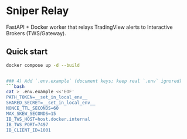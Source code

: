 # Sniper Relay

FastAPI + Docker worker that relays TradingView alerts to Interactive Brokers (TWS/Gateway).

## Quick start
```bash
docker compose up -d --build


### 4) Add `.env.example` (document keys; keep real `.env` ignored)
```bash
cat > .env.example <<'EOF'
PATH_TOKEN=__set_in_local_env__
SHARED_SECRET=__set_in_local_env__
NONCE_TTL_SECONDS=60
MAX_SKEW_SECONDS=15
IB_TWS_HOST=host.docker.internal
IB_TWS_PORT=7497
IB_CLIENT_ID=1001
